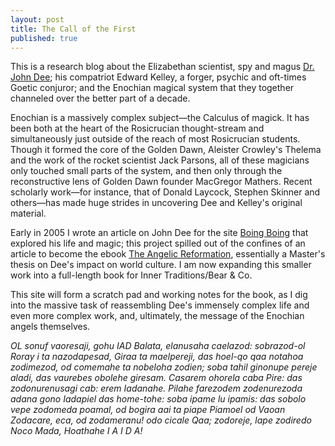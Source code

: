 ```yaml
---
layout: post
title: The Call of the First
published: true
---
```


This is a research blog about the Elizabethan scientist, spy and magus [Dr. John Dee](https://en.wikipedia.org/wiki/John_Dee); his compatriot Edward Kelley, a forger, psychic and oft-times Goetic conjuror; and the Enochian magical system that they together channeled over the better part of a decade.

Enochian is a massively complex subject—the Calculus of magick. It has been both at the heart of the Rosicrucian thought-stream and simultaneously just outside of the reach of most Rosicrucian students. Though it formed the core of the Golden Dawn, Aleister Crowley's Thelema and the work of the rocket scientist Jack Parsons, all of these magicians only touched small parts of the system, and then only through the reconstructive lens of Golden Dawn founder MacGregor Mathers. Recent scholarly work—for instance, that of Donald Laycock, Stephen Skinner and others—has made huge strides in uncovering Dee and Kelley's original material.

Early in 2005 I wrote an article on John Dee for the site [Boing Boing](http://boingboing.net/2015/02/19/john-dee-was-the-real-life-mer.html) that explored his life and magic; this project spilled out of the confines of an article to become the ebook [The Angelic Reformation](http://www.amazon.com/gp/product/B00SRMFDAK/ref=as_li_tl?ie=UTF8&camp=1789&creative=390957&creativeASIN=B00SRMFDAK&linkCode=as2&tag=magickme-20&linkId=VOO5MAZJNYNEY5SC), essentially a Master's thesis on Dee's impact on world culture. I am now expanding this smaller work into a full-length book for Inner Traditions/Bear & Co.

This site will form a scratch pad and working notes for the book, as I dig into the massive task of reassembling Dee's immensely complex life and even more complex work, and, ultimately, the message of the Enochian angels themselves.

<p style="font-family: Enochian+Writing"><i>OL sonuf vaoresaji, gohu IAD Balata, elanusaha caelazod: sobrazod-ol Roray i ta nazodapesad, Giraa ta maelpereji, das hoel-qo qaa notahoa zodimezod, od comemahe ta nobeloha zodien; soba tahil ginonupe pereje aladi, das vaurebes obolehe giresam. Casarem ohorela caba Pire: das zodonurenusagi cab: erem Iadanahe. Pilahe farezodem zodenurezoda adana gono Iadapiel das home-tohe: soba ipame lu ipamis: das sobolo vepe zodomeda poamal, od bogira aai ta piape Piamoel od Vaoan Zodacare, eca, od zodameranu! odo cicale Qaa; zodoreje, lape zodiredo Noco Mada, Hoathahe I A I D A!</i></p>
